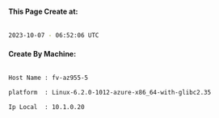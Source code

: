 
   
#### This Page Create at:

```bash

2023-10-07 - 06:52:06 UTC

```

#### Create By Machine:

```bash

Host Name : fv-az955-5

platform  : Linux-6.2.0-1012-azure-x86_64-with-glibc2.35

Ip Local  : 10.1.0.20

```


